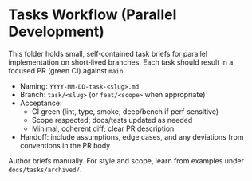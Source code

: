 # Tasks Workflow (Parallel Development)

This folder holds small, self‑contained task briefs for parallel implementation on short‑lived branches. Each task should result in a focused PR (green CI) against `main`.

- Naming: `YYYY-MM-DD-task-<slug>.md`
- Branch: `task/<slug>` (or `feat/<scope>` when appropriate)
- Acceptance:
  - CI green (lint, type, smoke; deep/bench if perf‑sensitive)
  - Scope respected; docs/tests updated as needed
  - Minimal, coherent diff; clear PR description
- Handoff: include assumptions, edge cases, and any deviations from conventions in the PR body

Author briefs manually. For style and scope, learn from examples under `docs/tasks/archived/`.
